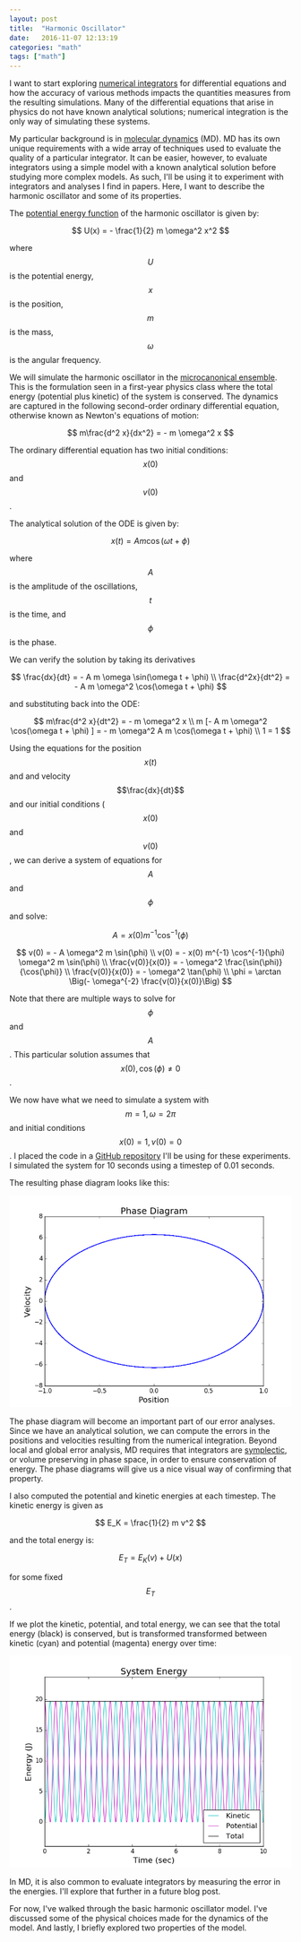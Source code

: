 ```yaml
---
layout: post
title:  "Harmonic Oscillator"
date:   2016-11-07 12:13:19
categories: "math"
tags: ["math"]
---
```

I want to start exploring [numerical integrators](https://en.wikipedia.org/wiki/Numerical_methods_for_ordinary_differential_equations) for differential equations and how the accuracy of various methods impacts the quantities measures from the resulting simulations.  Many of the differential equations that arise in physics do not have known analytical solutions; numerical integration is the only way of simulating these systems.

My particular background is in [molecular dynamics](https://en.wikipedia.org/wiki/Molecular_dynamics) (MD). MD has its own unique requirements with a wide array of techniques used to evaluate the quality of a particular integrator.  It can be easier, however, to evaluate integrators using a simple model with a known analytical solution before studying more complex models.  As such, I'll be using it to experiment with integrators and analyses I find in papers.  Here, I want to describe the harmonic oscillator and some of its properties.

The [potential energy function](https://en.wikipedia.org/wiki/Potential_energy) of the harmonic oscillator is given by:

$$
U(x) = - \frac{1}{2} m \omega^2 x^2
$$

where $$U$$ is the potential energy, $$x$$ is the position, $$m$$ is the mass, $$\omega$$ is the angular frequency.

We will simulate the harmonic oscillator in the [microcanonical ensemble](https://en.wikipedia.org/wiki/Microcanonical_ensemble).  This is the formulation seen in a first-year physics class where the total energy (potential plus kinetic) of the system is conserved.  The dynamics are captured in the following second-order ordinary differential equation, otherwise known as Newton's equations of motion:

$$
m\frac{d^2 x}{dx^2} = - m \omega^2 x
$$

The ordinary differential equation has two initial conditions: $$x(0)$$ and $$v(0)$$.

The analytical solution of the ODE is given by:

$$
x(t) = A m \cos(\omega t + \phi)
$$

where $$A$$ is the amplitude of the oscillations, $$t$$ is the time, and $$\phi$$ is the phase.

We can verify the solution by taking its derivatives 

$$
\frac{dx}{dt} = - A m \omega \sin(\omega t + \phi) \\
\frac{d^2x}{dt^2} = - A m \omega^2 \cos(\omega t + \phi)
$$

and substituting back into the ODE:

$$
m\frac{d^2 x}{dt^2} = - m \omega^2 x  \\
m [- A m \omega^2 \cos(\omega t + \phi) ] = - m \omega^2 A m \cos(\omega t + \phi) \\
1 = 1
$$

Using the equations for the position $$x(t)$$ and and velocity $$\frac{dx}{dt}$$ and our initial conditions ($$x(0)$$ and $$v(0)$$, we can derive a system of equations for $$A$$ and $$\phi$$ and solve:

$$
A = x(0) m^{-1} \cos^{-1}(\phi)
$$

$$
v(0) = - A \omega^2 m \sin(\phi) \\
v(0) = - x(0) m^{-1} \cos^{-1}(\phi) \omega^2 m \sin(\phi) \\
\frac{v(0)}{x(0)} = - \omega^2 \frac{\sin(\phi)}{\cos(\phi)} \\
\frac{v(0)}{x(0)} = - \omega^2 \tan(\phi) \\
\phi = \arctan \Big(- \omega^{-2} \frac{v(0)}{x(0)}\Big)
$$

Note that there are multiple ways to solve for $$\phi$$ and $$A$$.  This particular solution assumes that $$x(0), \cos(\phi) \neq 0$$.

We now have what we need to simulate a system with $$m = 1, \omega = 2 \pi$$ and initial conditions $$x(0) = 1, v(0) = 0$$.  I placed the code in a [GitHub repository](https://github.com/rnowling/integrator-experiments) I'll be using for these experiments.  I simulated the system for 10 seconds using a timestep of 0.01 seconds.

The resulting phase diagram looks like this:

![Phase Diagram](/images/harmonic_oscillator/analytical_phase.png)

The phase diagram will become an important part of our error analyses.  Since we have an analytical solution, we can compute the errors in the positions and velocities resulting from the numerical integration.  Beyond local and global error analysis, MD requires that integrators are [symplectic](https://en.wikipedia.org/wiki/Symplectic_integrator), or volume preserving in phase space, in order to ensure conservation of energy.  The phase diagrams will give us a nice visual way of confirming that property.

I also computed the potential and kinetic energies at each timestep.  The kinetic energy is given as

$$
E_K = \frac{1}{2} m v^2
$$

and the total energy is:

$$
E_T = E_K(v) + U(x)
$$

for some fixed $$E_T$$.

If we plot the kinetic, potential, and total energy, we can see that the total energy (black) is conserved, but is transformed transformed between kinetic (cyan) and potential (magenta) energy over time:

![Energy Plots](/images/harmonic_oscillator/analytical_energy.png)

In MD, it is also common to evaluate integrators by measuring the error in the energies.  I'll explore that further in a future blog post.

For now, I've walked through the basic harmonic oscillator model.  I've discussed some of the physical choices made for the dynamics of the model. And lastly, I briefly explored two properties of the model.
